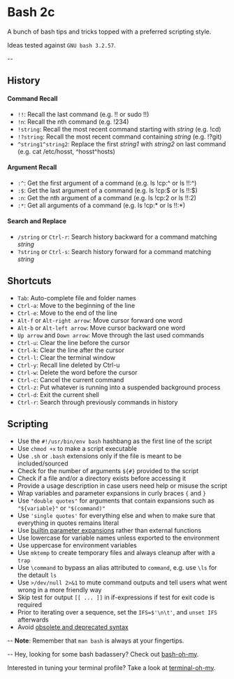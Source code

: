 # Bash 2c
A bunch of bash tips and tricks topped with a preferred scripting style.

Ideas tested against `GNU bash 3.2.57`.

--
## History

#### Command Recall
- `!!`: Recall the last command (e.g. !! or sudo !!)
- `!n`: Recall the nth command (e.g. !234)
- `!string`: Recall the most recent command starting with _string_ (e.g. !cd)
- `!?string`: Recall the most recent command containing _string_ (e.g. !?git)
- `^string1^string2`: Replace the first _string1_ with _string2_ on last command (e.g. cat /etc/hosst, ^hosst^hosts)

#### Argument Recall
- `:^`: Get the first argument of a command (e.g. ls !cp:^ or ls !!:^)
- `:$`: Get the last argument of a command (e.g. ls !cp:$ or ls !!:$)
- `:n`: Get the nth argument of a command (e.g. ls !cp:2 or ls !!:2)
- `:*`: Get all arguments of a command (e.g. ls !cp:\* or ls !!:\*)

#### Search and Replace
- `/string` or `Ctrl-r`: Search history backward for a command matching _string_
- `?string` or `Ctrl-s`: Search history forward for a command matching _string_

## Shortcuts

- `Tab`: Auto-complete file and folder names
- `Ctrl-a`: Move to the beginning of the line
- `Ctrl-e`: Move to the end of the line
- `Alt-f` or `Alt-right arrow`: Move cursor forward one word
- `Alt-b` or `Alt-left arrow`: Move cursor backward one word
- `Up arrow` and `Down arrow`: Move through the last used commands
- `Ctrl-u`: Clear the line before the cursor
- `Ctrl-k`: Clear the line after the cursor
- `Ctrl-l`: Clear the terminal window
- `Ctrl-y`: Recall line deleted by Ctrl-u
- `Ctrl-w`: Delete the word before the cursor
- `Ctrl-c`: Cancel the current command
- `Ctrl-z`: Put whatever is running into a suspended background process
- `Ctrl-d`: Exit the current shell
- `Ctrl-r`: Search through previously commands in history
 
## Scripting

- Use the `#!/usr/bin/env bash` hashbang as the first line of the script
- Use `chmod +x` to make a script executable
- Use `.sh` or `.bash` extensions only if the file is meant to be included/sourced
- Check for the number of arguments `${#}` provided to the script
- Check if a file and/or a directory exists before accessing it
- Provide a usage description in case users need help or misuse the script
- Wrap variables and parameter expansions in curly braces `{` and `}`
- Use `"double quotes"` for arguments that contain expansions such as `"${variable}"` or `"$(command)"`
- Use `'single quotes'` for everything else and when to make sure that everything in quotes remains literal
- Use [builtin parameter expansions](https://www.gnu.org/software/bash/manual/html_node/Shell-Parameter-Expansion.html) rather than external functions
- Use lowercase for variable names unless exported to the environment
- Use uppercase for environment variables
- Use `mktemp` to create temporary files and always cleanup after with a `trap`
- Use `\command` to bypass an alias attributed to `command`, e.g. use `\ls` for the detault `ls`
- Use `>/dev/null 2>&1` to mute command outputs and tell users what went wrong in a more friendly way
- Skip test for output `[[ ... ]]` in if-expressions if test for exit code is required
- Prior to iterating over a sequence, set the `IFS=$'\n\t'`, and `unset IFS` afterwards
- Avoid [obsolete and deprecated syntax](http://wiki.bash-hackers.org/scripting/obsolete)

--
**Note**: Remember that `man bash` is always at your fingertips.

--
Hey, looking for some bash badassery? Check out [bash-oh-my](https://github.com/adrfer/bash-oh-my).

Interested in tuning your terminal profile? Take a look at [terminal-oh-my](https://github.com/adrfer/terminal-oh-my).
